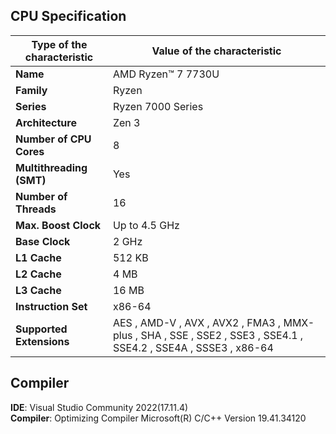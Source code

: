 ## CPU Specification
|**Type of the characteristic**|**Value of the characteristic**|
|--------------------------|---------------------------|
|**Name**|AMD Ryzen™ 7 7730U|
|**Family**|Ryzen|
|**Series**|Ryzen 7000 Series|
|**Architecture**|Zen 3|
|**Number of CPU Cores**|8|
|**Multithreading (SMT)**|Yes|
|**Number of Threads**|16|
|**Max. Boost Clock**|Up to 4.5 GHz|
|**Base Clock**|2 GHz|
|**L1 Cache**|512 KB|
|**L2 Cache**|4 MB|
|**L3 Cache**|16 MB|
|**Instruction Set**|x86-64|
|**Supported Extensions**|AES , AMD-V , AVX , AVX2 , FMA3 , MMX-plus , SHA , SSE , SSE2 , SSE3 , SSE4.1 , SSE4.2 , SSE4A , SSSE3 , x86-64|

## Compiler
**IDE**: Visual Studio Community 2022(17.11.4)\
**Compiler**: Optimizing Compiler Microsoft(R) C/C++ Version 19.41.34120